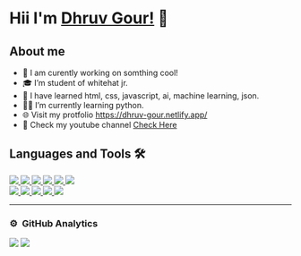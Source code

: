 # Hii I'm <a href="https://dhruv-gour.netlify.app/" target="_blank">Dhruv Gour!</a> 👋

## About me
- 🔭 I am curently working on somthing cool!
- 🎓 I’m student of whitehat jr.
- 👯 I have learned html, css, javascript, ai, machine learning, json.
- 👨‍💻 I’m currently learning python.
- 🌐 Visit my protfolio https://dhruv-gour.netlify.app/
- 📲 Check my youtube channel <a href="https://www.youtube.com/channel/UC889j9WpYX48uUn0E4gfLhQ"> Check Here </a>

## Languages and Tools 🛠 

<a href="https://github.com/Dhruv-gour">

 <img src="https://img.icons8.com/color/48/000000/html-5--v1.png"/>
<img src="https://img.icons8.com/color/48/000000/css3.png"/>
<img src="https://img.icons8.com/color/48/000000/javascript--v1.png"/>
<img src="https://img.icons8.com/color/48/000000/c-plus-plus-logo.png"/>
<img src="https://img.icons8.com/color/48/000000/bootstrap.png"/>
<img src="https://img.icons8.com/color/48/000000/python--v1.png"/>

 <br/> 
 
<img src="https://img.icons8.com/color/48/000000/visual-studio-code-2019.png"/>
<img src="https://img.icons8.com/fluency/48/000000/spyder-ide-5.png"/>
<img src="https://img.icons8.com/external-tal-revivo-color-tal-revivo/45/000000/external-project-jupyter-a-nonprofit-organization-created-to-open-source-software-logo-color-tal-revivo.png"/>
<img src="https://img.icons8.com/fluency/48/000000/anaconda--v2.png"/>
<img src="https://img.icons8.com/color/48/000000/firebase.png"/>

</a>

<br/>

---





### ⚙️ &nbsp;GitHub Analytics

<!-- <p align="left"> 
<img src="https://komarev.com/ghpvc/?username=abhishekchauhan15&label=Views&color=blue&style=plastic" alt="chait04" />
 </p> -->
  
  <img src="https://github-readme-stats.vercel.app/api?username=Dhruv-gour&&show_icons=true">
  <img src="https://github-readme-stats-eight-theta.vercel.app/api/top-langs/?username=Dhruv-gour&layout=compact&langs_count=8"/>
